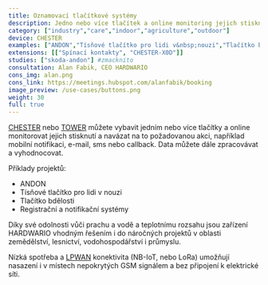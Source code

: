 ```yaml
---
title: Oznamovací tlačítkové systémy
description: Jedno nebo více tlačítek a online monitoring jejich stisknutí. Řešení je vhodné i&nbsp;pro náročné venkovní projekty, průmysl zdravotní péči.
category: ["industry","care","indoor","agriculture","outdoor"]
device: CHESTER
examples: ["ANDON","Tísňové tlačítko pro lidi v&nbsp;nouzi","Tlačítko bdělosti","Registrační a&nbsp;notifikační systémy"]
extensions: [["Spínací kontakty", "CHESTER-X0D"]]
studies: ["skoda-andon"] #zmacknito 
consultation: Alan Fabik, CEO HARDWARIO
cons_img: alan.png
cons_link: https://meetings.hubspot.com/alanfabik/booking
image_preview: /use-cases/buttons.png
weight: 30
full: true
---
```


[CHESTER](/cs/chester/) nebo [TOWER](/cs/kit/) můžete vybavit jedním nebo více tlačítky a online monitorovat jejich stisknutí a navázat na to požadovanou akci, například mobilní notifikaci, e-mail, sms nebo callback. Data můžete dále zpracovávat a vyhodnocovat.

Příklady projektů:

* ANDON 
* Tísňové tlačítko pro lidi v nouzi 
* Tlačítko bdělosti 
* Registrační a notifikační systémy

Díky své odolnosti vůči prachu a vodě a teplotnímu rozsahu jsou zařízení HARDWARIO vhodným řešením i do náročných projektů v oblasti zemědělství, lesnictví, vodohospodářství i průmyslu.

Nízká spotřeba a [LPWAN](/cs/blog/2020-06-09-lpwan/) konektivita (NB-IoT, nebo LoRa) umožňují nasazení i v místech nepokrytých GSM signálem a bez připojení k elektrické síti.
